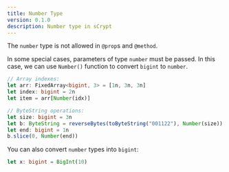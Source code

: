 ```yaml
---
title: Number Type
version: 0.1.0
description: Number type in sCrypt
---
```


The `number` type is not allowed in `@prop`s and `@method`.

In some special cases, parameters of type `number` must be passed. In this case, we can use `Number()` function to convert `bigint` to `number`.

```ts
// Array indexes:
let arr: FixedArray<bigint, 3> = [1n, 3n, 3n]
let index: bigint = 2n
let item = arr[Number(idx)]

// ByteString operations:
let size: bigint = 3n
let b: ByteString = reverseBytes(toByteString("001122"), Number(size))
let end: bigint = 1n
b.slice(0, Number(end))
```

You can also convert `number` types into `bigint`:

```ts
let x: bigint = BigInt(10)
```

